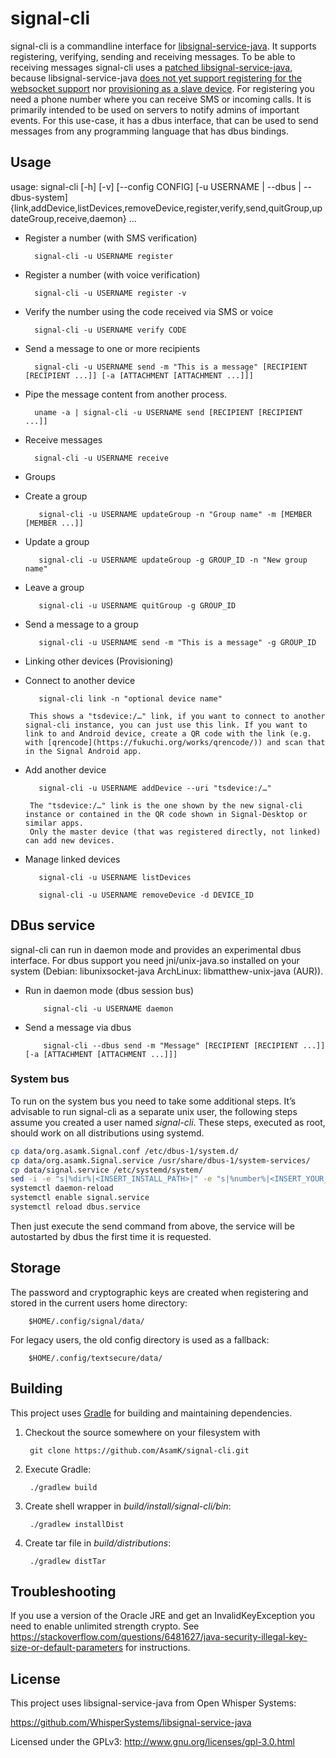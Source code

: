 # signal-cli

signal-cli is a commandline interface for [libsignal-service-java](https://github.com/WhisperSystems/libsignal-service-java). It supports registering, verifying, sending and receiving messages. To be able to receiving messages signal-cli uses a [patched libsignal-service-java](https://github.com/AsamK/libsignal-service-java), because libsignal-service-java [does not yet support registering for the websocket support](https://github.com/WhisperSystems/libsignal-service-java/pull/5) nor [provisioning as a slave device](https://github.com/WhisperSystems/libsignal-service-java/pull/21). For registering you need a phone number where you can receive SMS or incoming calls.
It is primarily intended to be used on servers to notify admins of important events. For this use-case, it has a dbus interface, that can be used to send messages from any programming language that has dbus bindings.

## Usage

usage: signal-cli [-h] [-v] [--config CONFIG] [-u USERNAME | --dbus | --dbus-system] {link,addDevice,listDevices,removeDevice,register,verify,send,quitGroup,updateGroup,receive,daemon} ...

* Register a number (with SMS verification)

        signal-cli -u USERNAME register

* Register a number (with voice verification)

        signal-cli -u USERNAME register -v

* Verify the number using the code received via SMS or voice

        signal-cli -u USERNAME verify CODE

* Send a message to one or more recipients

        signal-cli -u USERNAME send -m "This is a message" [RECIPIENT [RECIPIENT ...]] [-a [ATTACHMENT [ATTACHMENT ...]]]

* Pipe the message content from another process.

        uname -a | signal-cli -u USERNAME send [RECIPIENT [RECIPIENT ...]]
        
* Receive messages

        signal-cli -u USERNAME receive

* Groups

 * Create a group

          signal-cli -u USERNAME updateGroup -n "Group name" -m [MEMBER [MEMBER ...]]

 * Update a group

          signal-cli -u USERNAME updateGroup -g GROUP_ID -n "New group name"

 * Leave a group

          signal-cli -u USERNAME quitGroup -g GROUP_ID

 * Send a message to a group

          signal-cli -u USERNAME send -m "This is a message" -g GROUP_ID

* Linking other devices (Provisioning)

 * Connect to another device

          signal-cli link -n "optional device name"
        
        This shows a "tsdevice:/…" link, if you want to connect to another signal-cli instance, you can just use this link. If you want to link to and Android device, create a QR code with the link (e.g. with [qrencode](https://fukuchi.org/works/qrencode/)) and scan that in the Signal Android app.

 * Add another device

          signal-cli -u USERNAME addDevice --uri "tsdevice:/…"
          
        The "tsdevice:/…" link is the one shown by the new signal-cli instance or contained in the QR code shown in Signal-Desktop or similar apps.
        Only the master device (that was registered directly, not linked) can add new devices.

 * Manage linked devices

          signal-cli -u USERNAME listDevices

          signal-cli -u USERNAME removeDevice -d DEVICE_ID

## DBus service

signal-cli can run in daemon mode and provides an experimental dbus interface.
For dbus support you need jni/unix-java.so installed on your system (Debian: libunixsocket-java ArchLinux: libmatthew-unix-java (AUR)).

* Run in daemon mode (dbus session bus)

          signal-cli -u USERNAME daemon

* Send a message via dbus

          signal-cli --dbus send -m "Message" [RECIPIENT [RECIPIENT ...]] [-a [ATTACHMENT [ATTACHMENT ...]]]

### System bus

To run on the system bus you need to take some additional steps.
It’s advisable to run signal-cli as a separate unix user, the following steps assume you created a user named *signal-cli*.
These steps, executed as root, should work on all distributions using systemd.

```bash
cp data/org.asamk.Signal.conf /etc/dbus-1/system.d/
cp data/org.asamk.Signal.service /usr/share/dbus-1/system-services/
cp data/signal.service /etc/systemd/system/
sed -i -e "s|%dir%|<INSERT_INSTALL_PATH>|" -e "s|%number%|<INSERT_YOUR_NUMBER>|" /etc/systemd/system/signal.service
systemctl daemon-reload
systemctl enable signal.service
systemctl reload dbus.service
```

Then just execute the send command from above, the service will be autostarted by dbus the first time it is requested.

## Storage

The password and cryptographic keys are created when registering and stored in the current users home directory:

        $HOME/.config/signal/data/

For legacy users, the old config directory is used as a fallback:

        $HOME/.config/textsecure/data/

## Building

This project uses [Gradle](http://gradle.org) for building and maintaining
dependencies.

1. Checkout the source somewhere on your filesystem with

        git clone https://github.com/AsamK/signal-cli.git

2. Execute Gradle:

        ./gradlew build

3. Create shell wrapper in *build/install/signal-cli/bin*:

        ./gradlew installDist

4. Create tar file in *build/distributions*:

        ./gradlew distTar

## Troubleshooting
If you use a version of the Oracle JRE and get an InvalidKeyException you need to enable unlimited strength crypto. See https://stackoverflow.com/questions/6481627/java-security-illegal-key-size-or-default-parameters for instructions.

## License

This project uses libsignal-service-java from Open Whisper Systems:

https://github.com/WhisperSystems/libsignal-service-java

Licensed under the GPLv3: http://www.gnu.org/licenses/gpl-3.0.html
